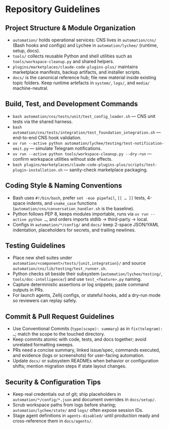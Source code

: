 # Repository Guidelines

## Project Structure & Module Organization

- `automation/` holds operational services: CNS lives in `automation/cns/` (Bash hooks and configs) and Lychee in `automation/lychee/` (runtime, setup, docs).
- `tools/` collects reusable Python and shell utilities such as `tools/workspace-cleanup.py` and shared helpers.
- `plugins/marketplaces/claude-code-plugins-plus/` maintains marketplace manifests, backup artifacts, and installer scripts.
- `docs/` is the canonical reference hub; file new material inside existing topic folders. Keep runtime artefacts in `system/`, `logs/`, and `media/` machine-neutral.

## Build, Test, and Development Commands

- `bash automation/cns/tests/unit/test_config_loader.sh` — CNS unit tests via the shared harness.
- `bash automation/cns/tests/integration/test_foundation_integration.sh` — end-to-end CNS hook validation.
- `uv run --active python automation/lychee/testing/test-notification-emit.py` — simulate Telegram notifications.
- `uv run --active python tools/workspace-cleanup.py --dry-run` — confirm workspace utilities without side effects.
- `bash plugins/marketplaces/claude-code-plugins-plus/scripts/test-plugin-installation.sh` — sanity-check marketplace packaging.

## Coding Style & Naming Conventions

- Bash uses `#!/bin/bash`, prefer `set -euo pipefail`, `[[ … ]]` tests, 4-space indents, and `snake_case` functions (`automation/cns/conversation_handler.sh` is the baseline).
- Python follows PEP 8, keeps modules importable, runs via `uv run --active python …`, and orders imports stdlib → third-party → local.
- Configs in `automation/*/config/` and `docs/` keep 2-space JSON/YAML indentation, placeholders for secrets, and trailing newlines.

## Testing Guidelines

- Place new shell suites under `automation/<component>/tests/{unit,integration}/` and source `automation/cns/lib/testing/test_runner.sh`.
- Python checks sit beside their subsystem (`automation/lychee/testing/`, `tools/doc-intelligence/`) and use `test_<feature>.py` naming.
- Capture deterministic assertions or log snippets; paste command outputs in PRs.
- For launch agents, Zellij configs, or stateful hooks, add a dry-run mode so reviewers can replay safely.

## Commit & Pull Request Guidelines

- Use Conventional Commits (`type(scope): summary`) as in `fix(telegram): …`; match the scope to the touched directory.
- Keep commits atomic with code, tests, and docs together; avoid unrelated formatting sweeps.
- PRs need a concise summary, linked issue/spec, commands executed, and evidence (logs or screenshots) for user-facing automation.
- Update `docs/` or subsystem READMEs when behavior or configuration shifts; mention migration steps if state layout changes.

## Security & Configuration Tips

- Keep real credentials out of git; ship placeholders in `automation/*/config/*.json` and document overrides in `docs/setup/`.
- Scrub workspace paths from logs before sharing; `automation/lychee/state/` and `logs/` often expose session IDs.
- Stage agent definitions in `agents-disabled/` until production ready and cross-reference them in `docs/agents/`.
